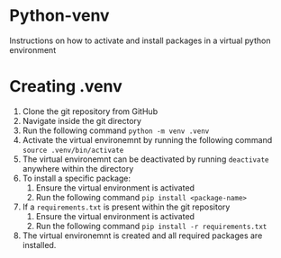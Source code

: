 # Python-venv

Instructions on how to activate and install packages in a virtual python environment

# Creating .venv 

1. Clone the git repository from GitHub
2. Navigate inside the git directory  
3. Run the following command `python -m venv .venv`
4. Activate the virtual environemnt by running the following command `source .venv/bin/activate`
5. The virtual environemnt can be deactivated by running `deactivate` anywhere within the directory
6. To install a specific package:
    1. Ensure the virtual environment is activated
    2. Run the following command `pip install <package-name>`
7. If a `requirements.txt` is present within the git repository
    1. Ensure the virtual environment is activated
    2. Run the following command `pip install -r requirements.txt`
8. The virtual environemnt is created and all required packages are installed.